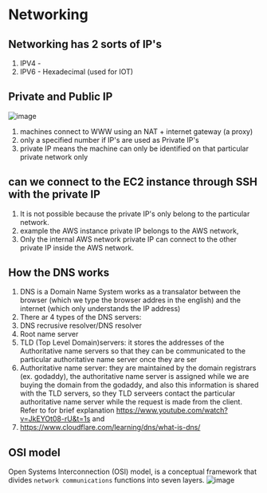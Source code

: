 # Networking

## Networking has 2 sorts of IP's 
1. IPV4 -  
2. IPV6 - Hexadecimal (used for IOT)

## Private and Public IP
![image](https://github.com/bhargavsp/aws_solution-architect/assets/45779321/0e9e9cdc-5dd9-4a48-8477-0a5643dd66cc)
1. machines connect to WWW using an NAT + internet gateway (a proxy)
2. only a specified number if IP's are used as Private IP's
3. private IP means the machine can only be identified on that particular private network only

## can we connect to the EC2 instance through SSH with the private IP
1. It is not possible because the private IP's only belong to the particular network.
2. example the AWS instance private IP belongs to the AWS network,
3. Only the internal AWS network private IP can connect to the other private IP inside the AWS network.  

## How the DNS works
1. DNS is a Domain Name System works as a transalator between the browser (which we type the browser addres in the english) and the internet (which only understands the IP address)
2.  There ar 4 types of the DNS servers:
3.  DNS recrusive resolver/DNS resolver
4.  Root name server
5.  TLD (Top Level Domain)servers: it stores the addresses of the Authoritative name servers so that they can be communicated to the particular authoritative name server once they are ser 
6.  Authoritative name server: they are maintained by the domain registrars (ex. godaddy), the authoritative name server is assigned while we are buying the domain from the godaddy, and also this information is shared with the TLD servers, so they TLD serveers contact the particular authoritative name server while the request is made from the client. Refer to for brief explanation https://www.youtube.com/watch?v=JkEYOt08-rU&t=1s and
7.  https://www.cloudflare.com/learning/dns/what-is-dns/

## OSI model
Open Systems Interconnection (OSI) model, is a conceptual framework that divides `network communications` functions into seven layers. ![image](https://github.com/bhargavsp/aws_solution-architect/assets/45779321/b1886e86-5579-4f5a-9a58-d85698e83541)
